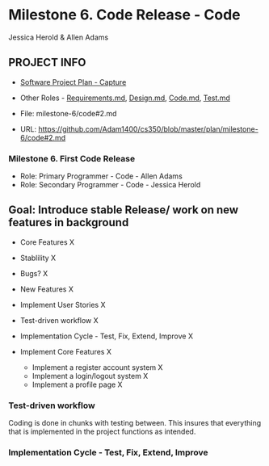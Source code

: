 # Milestone 6. Code Release - Code
Jessica Herold & Allen Adams

## PROJECT INFO
* [Software Project Plan - Capture](https://capture350.herokuapp.com/)

* Other Roles - [Requirements.md](requirements.md), [Design.md](design.md), [Code.md](code.md), [Test.md](test.md)

* File: milestone-6/code#2.md

* URL: https://github.com/Adam1400/cs350/blob/master/plan/milestone-6/code#2.md

### Milestone 6. First Code Release

* Role: Primary Programmer - Code - Allen Adams
* Role: Secondary Programmer - Code - Jessica Herold

## Goal: Introduce stable Release/ work on new features in background
* Core Features X
* Stablility X
* Bugs? X
* New Features X

* Implement User Stories X
* Test-driven workflow X
* Implementation Cycle - Test, Fix, Extend, Improve X
* Implement Core Features X
    - Implement a register account system X
    - Implement a login/logout system X
    - Implement a profile page X

### Test-driven workflow
Coding is done in chunks with testing between. This insures that everything that is implemented in the project functions as intended.

### Implementation Cycle - Test, Fix, Extend, Improve
